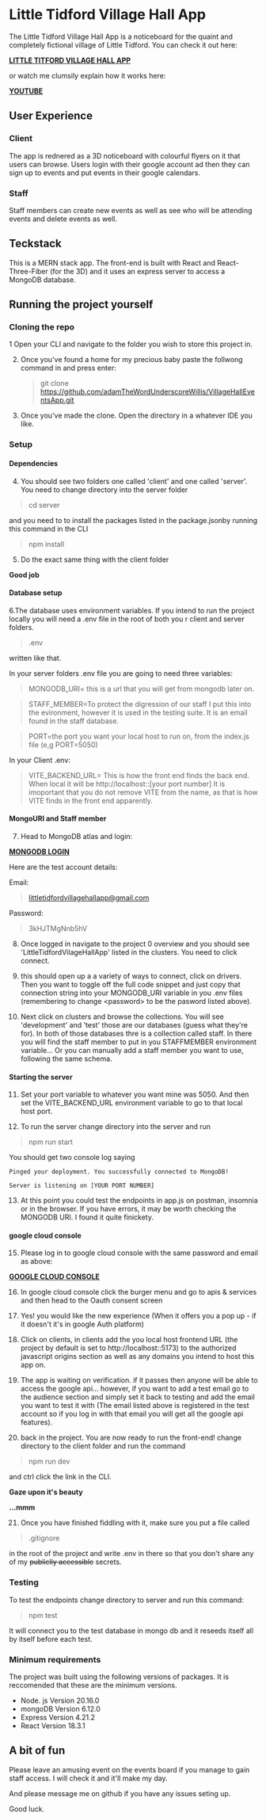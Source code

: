 # Little Tidford Village Hall App


The Little Tidford Village Hall App is a noticeboard for the quaint and completely fictional village of Little Tidford. You can check it out here:

**[LITTLE TITFORD VILLAGE HALL APP](https://little-tidford-village-hall.vercel.app/)**

or watch me clumsily explain how it works here:

**[YOUTUBE](https://www.youtube.com/watch?v=fYwZ8EtY4g4)**

## User Experience
### Client
The app is rednered as a 3D noticeboard with colourful flyers on it that users can browse. Users login with their google account ad then they can sign up to events and put events in their google calendars.

### Staff
Staff members can create new events as well as see who will be attending events and delete events as well.

## Teckstack
This is a MERN stack app. The front-end is built with React and React-Three-Fiber (for the 3D) and it uses an express server to access a MongoDB database.

## Running the project yourself

### Cloning the repo
1 Open your CLI and navigate to the folder you wish to store this project in.

2. Once you've found a home for my precious baby paste the follwong command in and press enter:
     
     > git clone https://github.com/adamTheWordUnderscoreWillis/VillageHallEventsApp.git

3. Once you've made the clone. Open the directory in a whatever IDE you like.

### Setup

#### Dependencies

4. You should see two folders one called 'client' and one called 'server'. You need to change directory into the server folder 
>cd server

and you need to to install the packages listed in the package.jsonby running this command in the CLI

>npm install

5. Do the exact same thing with the client folder

**Good job**
#### Database setup
6.The database uses environment variables. If you intend to run the project locally you will need a .env file in the root of both you r client and server folders.
> .env

written like that.

In your server folders .env file you are going to need three variables:

>MONGODB_URI= this is a url that you will get from mongodb later on.

>STAFF_MEMBER=To protect the digression of our staff I put this into the evironment, however it is used in the testing suite. It is an email found in the staff database.

> PORT=the port you want your local host to run on, from the index.js file (e,g PORT=5050)


In your Client .env:

>VITE_BACKEND_URL= This is how the front end finds the back end. When local it will be http://localhost::[your port number] It is imoportant that you do not remove VITE from the name, as that is how VITE finds in the front end apparently. 

#### MongoURI and Staff member

7. Head to MongoDB atlas and login:

**[MONGODB LOGIN](https://account.mongodb.com/account/login)**

Here are the test account details:

Email:
>littletidfordvillagehallapp@gmail.com

Password:
>3kHJTMgNnb5hV

8. Once logged in navigate to the project 0 overview and you should see 'LittleTidfordVilageHallApp' listed in the clusters. You need to click connect.

9. this should open up a a variety of ways to connect, click on drivers. Then you want to toggle off the full code snippet and just copy that connection string into your MONGODB_URI variable in you .env files (remembering to change \<password\> to be the pasword listed above).

10. Next click on clusters and browse the collections. You will see 'development' and 'test' those are our databases (guess what they're for). In both of those databases thre is a collection called staff. In there you will find the staff member to put in you STAFFMEMBER environment variable... Or you can manually add a staff member you want to use, following the same schema.

#### Starting the server

11. Set your port variable to whatever you want mine was 5050. And then set the VITE_BACKEND_URL environment variable to go to that local host port.

12. To run the server change directory into the server and run

>npm run start

You should get two console log saying
~~~
Pinged your deployment. You successfully connected to MongoDB!

Server is listening on [YOUR PORT NUMBER]
~~~

13. At this point you could test the endpoints in app.js on postman, insomnia or in the browser. If you have errors, it may be worth checking the MONGODB URI. I found it quite finickety.

#### google cloud console
15. Please log in to google cloud console with the same password and email as above:

**[GOOGLE CLOUD CONSOLE](https://accounts.google.com/InteractiveLogin)**

16. In google cloud console click the burger menu and go to apis & services and then head to the Oauth consent screen

17. Yes! you would like the new experience (When it offers you a pop up - if it doesn't it's in google Auth platform)

18. Click on clients, in clients add the you local host frontend URL (the project by default is set to http://localhost::5173) to the authorized javascript origins section as well as any domains you intend to host this app on.

19. The app is waiting on verification. if it passes then anyone will be able to access the google api... however, if you want to add a test email go to the audience section and simply set it back to testing and add the email you want to test it with (The email listed above is registered in the test account so if you log in with that email you will get all the google api features).

20. back in the project. You are now ready to run the front-end! change directory to the client folder and run the command 
>npm run dev

and ctrl click the link in the CLI.

**Gaze upon it's beauty**

**...mmm**

21. Once you have finished fiddling with it, make sure you put a file called
>.gitignore

in the root of the project and write .env in there so that you don't share any of my ~~publiclly accessible~~ secrets.

### Testing
To test the endpoints change directory to server and run this command:
>npm test

It will connect you to the test database in mongo db and it reseeds itself all by itself before each test.

### Minimum requirements
The project was built using the following versions of packages. It is reccomended that these are the minimum versions.

- Node. js Version 20.16.0
- mongoDB Version 6.12.0
- Express Version 4.21.2
- React Version 18.3.1

## A bit of fun
Please leave an amusing event on the events board if you manage to gain staff access. I will check it and it'll make my day.

And please message me on github if you have any issues seting up.

Good luck.









